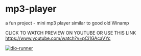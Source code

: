 # mp3-player

a fun project - mini mp3 player similar to good old Winamp

CLICK TO WATCH PREVIEW ON YOUTUBE OR USE THIS LINK https://www.youtube.com/watch?v=pCi1GAcaVYc

[![dio-runner](https://img.youtube.com/vi/pCi1GAcaVYc/maxresdefault.jpg)](https://www.youtube.com/watch?v=pCi1GAcaVYc)
